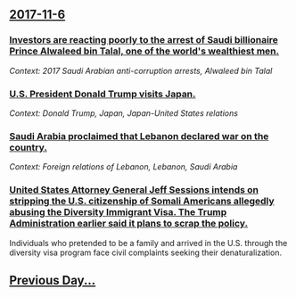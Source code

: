 ## [2017-11-6](/news/2017/11/6/index.md)

### [Investors are reacting poorly to the arrest of Saudi billionaire Prince Alwaleed bin Talal, one of the world's wealthiest men. ](/news/2017/11/6/investors-are-reacting-poorly-to-the-arrest-of-saudi-billionaire-prince-alwaleed-bin-talal-one-of-the-world-s-wealthiest-men.md)
_Context: 2017 Saudi Arabian anti-corruption arrests, Alwaleed bin Talal_

### [U.S. President Donald Trump visits Japan. ](/news/2017/11/6/u-s-president-donald-trump-visits-japan.md)
_Context: Donald Trump, Japan, Japan-United States relations_

### [Saudi Arabia proclaimed that Lebanon declared war on the country. ](/news/2017/11/6/saudi-arabia-proclaimed-that-lebanon-declared-war-on-the-country.md)
_Context: Foreign relations of Lebanon, Lebanon, Saudi Arabia_

### [United States Attorney General Jeff Sessions intends on stripping the U.S. citizenship of Somali Americans allegedly abusing the Diversity Immigrant Visa. The Trump Administration earlier said it plans to scrap the policy. ](/news/2017/11/6/united-states-attorney-general-jeff-sessions-intends-on-stripping-the-u-s-citizenship-of-somali-americans-allegedly-abusing-the-diversity-i.md)
Individuals who pretended to be a family and arrived in the U.S. through the diversity visa program face civil complaints seeking their denaturalization.

## [Previous Day...](/news/2017/11/5/index.md)

